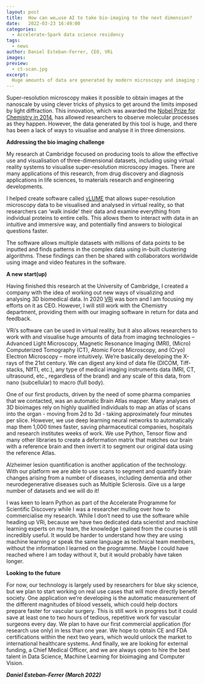 ```yaml
---
layout: post
title:  How can we…use AI to take bio-imaging to the next dimension?
date:   2022-03-23 16:49:00
categories:
  - Accelerate-Spark data science residency
tags:
  - news
author: Daniel Esteban-Ferrer, CEO, VRi
images:
preview:
  - ct-scan.jpg
excerpt:
  Huge amounts of data are generated by modern microscopy and imaging studies. Our work helps researchers make sense of this data by visualising datasets in intuitive and immersive formats. This has applications across a range of domains, and our current work is investigating how doctors can make use of new software to analyse brain scans and prepare for surgeries.
---
```

Super-resolution microscopy makes it possible to obtain images at the nanoscale by using clever tricks of physics to get around the limits imposed by light diffraction. This innovation, which was awarded the [Nobel Prize for Chemistry in 2014](https://www.nobelprize.org/prizes/chemistry/2014/summary/), has allowed researchers to observe molecular processes as they happen. However, the data generated by this tool is huge, and there has been a lack of ways to visualise and analyse it in three dimensions.

**Addressing the bio imaging challenge**

My research at Cambridge focused on producing tools to allow the effective use and visualisation of three-dimensional datasets, including using virtual reality systems to visualise super-resolution microscopy images. There are many applications of this research, from drug discovery and diagnosis applications in life sciences, to materials research and engineering developments.

I helped create software called [vLUME](https://www.nature.com/articles/s41592-020-0962-1) that allows super-resolution microscopy data to be visualised and analysed in virtual reality, so that researchers can ‘walk inside' their data and examine everything from individual proteins to entire cells. This allows them to interact with data in an intuitive and immersive way, and potentially find answers to biological questions faster.

The software allows multiple datasets with millions of data points to be inputted and finds patterns in the complex data using in-built clustering algorithms. These findings can then be shared with collaborators worldwide using image and video features in the software.

**A new start(up)**

Having finished this research at the University of Cambridge, I created a company with the idea of working out new ways of visualizing and analysing 3D biomedical data. In 2020 [VRi](https://vri.cat) was born and I am focusing my efforts on it as CEO. However, I will still work with the Chemistry department, providing them with our imaging software in return for data and feedback.

VRi’s software can be used in virtual reality, but it also allows researchers to work with and visualise huge amounts of data from imaging technologies –  Advanced Light Microscopy, Magnetic Resonance Imaging (MRI), (Micro) Computerized Tomography (CT), Atomic Force Microscopy, and (Cryo) Electron Microscopy – more intuitively. We’re basically developing the X-rays of the 21st century. We can digest any kind of data file (DICOM, Tiff-stacks, NIfTI, etc.), any type of medical imaging instruments data (MRI, CT, ultrasound, etc., regardless of the brand) and any scale of this data, from nano (subcellular) to macro (full body).

One of our first products, driven by the need of some pharma companies that we contacted, was an automatic Brain Atlas mapper. Many analyses of 3D bioimages rely on highly qualified individuals to map an atlas of scans into the organ - moving from 2d to 3d - taking approximately four minutes per slice. However, we use deep learning neural networks to automatically map them 1,000 times faster, saving pharmaceutical companies, hospitals and research institutes weeks of work. We use Python, Tensor flow and many other libraries to create a deformation matrix that matches our brain with a reference brain and then invert it to segment our original data using the reference Atlas.

Alzheimer lesion quantification is another application of the technology. With our platform we are able to use scans to segment and quantify brain changes arising from a number of diseases, including dementia and other neurodegenerative diseases such as Multiple Sclerosis. Give us a large number of datasets and we will do it!

I was keen to learn Python as part of the Accelerate Programme for Scientific Discovery while I was a researcher mulling over how to commercialise my research. While I don’t need to use the software while heading up VRi, because we have two dedicated data scientist and machine learning experts on my team, the knowledge I gained from the course is still incredibly useful. It would be harder to understand how they are using machine learning or speak the same language as technical team members, without the information I learned on the programme. Maybe I could have reached where I am today without it, but it would probably have taken longer.

**Looking to the future**

For now, our technology is largely used by researchers for blue sky science, but we plan to start working on real use cases that will more directly benefit society. One application we’re developing is the automatic measurement of the different magnitudes of blood vessels, which could help doctors prepare faster for vascular surgery. This is still work in progress but it could save at least one to two hours of tedious, repetitive work for vascular surgeons every day. We plan to have our first commercial application (for research use only) in less than one year. We hope to obtain CE and FDA certifications within the next two years, which would unlock the market to international healthcare systems. And finally, we are looking for external funding, a Chief Medical Officer, and we are always open to hire the best talent in Data Science,  Machine Learning for bioimaging and Computer Vision.


***Daniel Esteban-Ferrer (March 2022)***
